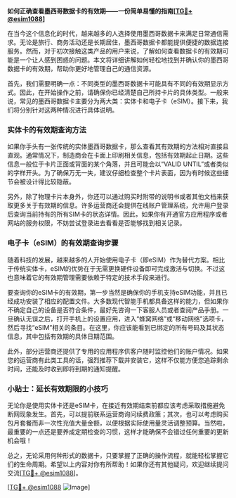 **如何正确查看墨西哥数据卡的有效期——一份简单易懂的指南[[TG💪+ @esim1088](https://t.me/s/esim1088)]**

在当今这个信息化的时代，越来越多的人选择使用墨西哥数据卡来满足日常通信需求。无论是旅行、商务活动还是长期居住，墨西哥数据卡都能提供便捷的数据连接服务。然而，对于初次接触这类产品的用户来说，了解如何查看数据卡的有效期可能是一个让人感到困惑的问题。本文将详细讲解如何轻松地找到并确认你的墨西哥数据卡的有效期，帮助你更好地管理自己的通信资源。

首先，我们需要明确一点：不同类型的墨西哥数据卡可能具有不同的有效期显示方式。因此，在开始操作之前，请确保你已经清楚自己所持卡片的具体类型。一般来说，常见的墨西哥数据卡主要分为两大类：实体卡和电子卡（eSIM）。接下来，我们将分别针对这两种情况进行具体说明。

### 实体卡的有效期查询方法

如果你手头有一张传统的实体墨西哥数据卡，那么查看其有效期的方法相对直接且直观。通常情况下，制造商会在卡面上印刷相关信息，包括有效期起止日期。这些信息一般位于卡片正面或背面的某个角落，并且可能会以“VALID UNTIL”或者类似的字样开头。为了确保万无一失，建议仔细检查整个卡片表面，因为有时候这些细节会被设计得比较隐蔽。

另外，除了物理卡片本身外，你还可以通过购买时附带的说明书或者其他文档来获取更多关于有效期的信息。许多运营商还会提供在线账户管理系统，允许用户登录后查询当前持有的所有SIM卡的状态详情。因此，如果你有开通官方应用程序或者网站的服务权限，不妨尝试登录进去看看是否能够找到相关记录。

### 电子卡（eSIM）的有效期查询步骤

随着科技的发展，越来越多的人开始使用电子卡（即eSIM）作为替代方案。相比于传统实体卡，eSIM的优势在于无需更换硬件设备即可完成激活与切换。不过这也意味着它的有效期管理需要依赖于特定的技术手段来进行。

要查询你的eSIM卡的有效期，第一步当然是确保你的手机支持eSIM功能，并且已经成功安装了相应的配置文件。大多数现代智能手机都具备这样的能力，但如果你不确定自己的设备是否符合条件，最好先咨询一下客服人员或者查阅产品手册。一旦确认无误之后，打开手机上的设置应用，进入“蜂窝网络”或“移动网络”选项卡，然后寻找“eSIM”相关的条目。在这里，你应该能看到已绑定的所有号码及其状态信息，其中包括有效期的具体日期范围。

此外，部分运营商还提供了专用的应用程序供客户随时监控他们的账户情况。如果您的运营商有此类工具的话，强烈推荐下载并安装它，这样不仅能方便您追踪剩余时间，还能及时收到即将到期的通知提醒。

### 小贴士：延长有效期限的小技巧

无论你是使用实体卡还是eSIM卡，在接近有效期结束前都应该考虑采取措施避免断网现象发生。首先，可以提前联系运营商询问续费政策；其次，也可以考虑购买包月套餐而非一次性充值大量金额，以便根据实际使用量灵活调整预算。当然啦，最重要的一点还是要养成定期检查的习惯，这样才能确保不会错过任何重要的更新机会哦！

总之，无论采用何种形式的数据卡，只要掌握了正确的操作流程，就能轻松掌握它们的生命周期。希望以上内容对你有所帮助！如果你还有其他疑问，欢迎继续提问交流[[TG💪+ @esim1088](https://t.me/s/esim1088)]。

[[TG💪+ @esim1088](https://t.me/s/esim1088) ![Image](https://i.postimg.cc/4NQfJmqS/Snipaste-2025-05-13-00-14-12.png)]